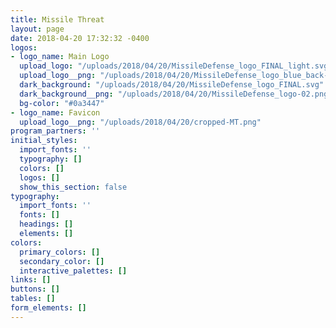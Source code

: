 ```yaml
---
title: Missile Threat
layout: page
date: 2018-04-20 17:32:32 -0400
logos:
- logo_name: Main Logo
  upload_logo: "/uploads/2018/04/20/MissileDefense_logo_FINAL_light.svg"
  upload_logo__png: "/uploads/2018/04/20/MissileDefense_logo_blue_back-01.png"
  dark_background: "/uploads/2018/04/20/MissileDefense_logo_FINAL.svg"
  dark_background__png: "/uploads/2018/04/20/MissileDefense_logo-02.png"
  bg-color: "#0a3447"
- logo_name: Favicon
  upload_logo__png: "/uploads/2018/04/20/cropped-MT.png"
program_partners: ''
initial_styles:
  import_fonts: ''
  typography: []
  colors: []
  logos: []
  show_this_section: false
typography:
  import_fonts: ''
  fonts: []
  headings: []
  elements: []
colors:
  primary_colors: []
  secondary_color: []
  interactive_palettes: []
links: []
buttons: []
tables: []
form_elements: []
---
```

